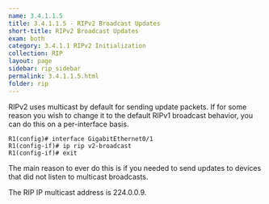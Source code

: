 ```yaml
---
name: 3.4.1.1.5
title: 3.4.1.1.5 - RIPv2 Broadcast Updates
short-title: RIPv2 Broadcast Updates
exam: both
category: 3.4.1.1 RIPv2 Initialization
collection: RIP
layout: page
sidebar: rip_sidebar
permalink: 3.4.1.1.5.html
folder: rip
---
```

RIPv2 uses multicast by default for sending update packets. If for some reason you wish to change it to the default RIPv1 broadcast behavior, you can do this on a per-interface basis.
```
R1(config)# interface GigabitEthernet0/1
R1(config-if)# ip rip v2-broadcast
R1(config-if)# exit
```
The main reason to ever do this is if you needed to send updates to devices that did not listen to multicast broadcasts.

The RIP IP multicast address is 224.0.0.9.
